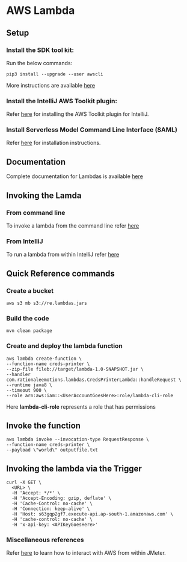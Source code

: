 # AWS Lambda 

## Setup

### Install the SDK tool kit:

Run the below commands:

```
pip3 install --upgrade --user awscli
```

More instructions are available [here](https://docs.aws.amazon.com/cli/latest/userguide/cli-chap-install.html)

### Install the IntelliJ AWS Toolkit plugin:

Refer [here](https://docs.aws.amazon.com/toolkit-for-jetbrains/latest/userguide/welcome.html) for installing the AWS Toolkit plugin for IntelliJ.

### Install Serverless Model Command Line Interface (SAML)

Refer [here](https://docs.aws.amazon.com/serverless-application-model/latest/developerguide/serverless-sam-cli-install.html) for installation instructions.


## Documentation

Complete documentation for Lambdas is available [here](https://docs.aws.amazon.com/lambda/latest/dg/welcome.html)

## Invoking the Lamda

### From command line 

To invoke a lambda from the command line refer [here](https://docs.aws.amazon.com/lambda/latest/dg/gettingstarted-awscli.html)

### From IntelliJ

To run a lambda from within IntelliJ refer [here](https://docs.aws.amazon.com/toolkit-for-jetbrains/latest/userguide/ui-reference.html)

## Quick Reference commands

### Create a bucket

```
aws s3 mb s3://re.lambdas.jars
```
### Build the code

```
mvn clean package
```
### Create and deploy the lambda function

```
aws lambda create-function \
--function-name creds-printer \
--zip-file fileb://target/lambda-1.0-SNAPSHOT.jar \
--handler com.rationaleemotions.lambdas.CredsPrinterLambda::handleRequest \
--runtime java8 \
--timeout 900 \
--role arn:aws:iam::<UserAccountGoesHere>:role/lambda-cli-role
```

Here **lambda-cli-role** represents a role that has permissions

## Invoke the function

```
aws lambda invoke --invocation-type RequestResponse \
--function-name creds-printer \
--payload \"world\" outputfile.txt
```
## Invoking the lambda via the Trigger

```
curl -X GET \
  <URL> \
  -H 'Accept: */*' \
  -H 'Accept-Encoding: gzip, deflate' \
  -H 'Cache-Control: no-cache' \
  -H 'Connection: keep-alive' \
  -H 'Host: s63gqp2gf7.execute-api.ap-south-1.amazonaws.com' \
  -H 'cache-control: no-cache' \
  -H 'x-api-key: <APIKeyGoesHere>'
```

### Miscellaneous references

Refer [here](http://doloadtest.blogspot.com/2018/04/upload-download-from-aws-s3-via-jmeter.html) to learn how to interact with AWS from within JMeter.